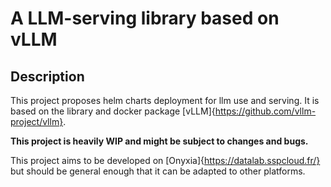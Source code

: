 # A LLM-serving library based on vLLM

## Description

This project proposes helm charts deployment for llm use and serving. 
It is based on the library and docker package [vLLM]{https://github.com/vllm-project/vllm}.

**This project is heavily WIP and might be subject to changes and bugs.**

This project aims to be developed on [Onyxia]{https://datalab.sspcloud.fr/} but should be general enough that it can be adapted to other platforms.